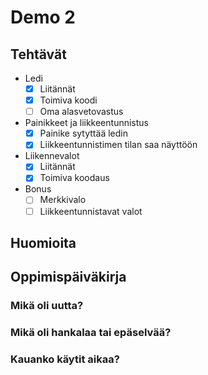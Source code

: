 # Demo 2

## Tehtävät

- Ledi
  - [X] Liitännät
  - [X] Toimiva koodi
  - [ ] Oma alasvetovastus
- Painikkeet ja liikkeentunnistus
  - [X] Painike sytyttää ledin
  - [X] Liikkeentunnistimen tilan saa näyttöön
- Liikennevalot
  - [X] Liitännät
  - [X] Toimiva koodaus
- Bonus
  - [ ] Merkkivalo
  - [ ] Liikkeentunnistavat valot

## Huomioita

## Oppimispäiväkirja

### Mikä oli uutta?

### Mikä oli hankalaa tai epäselvää?

### Kauanko käytit aikaa?
